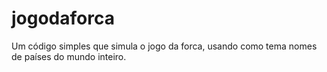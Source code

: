 # jogodaforca
Um código simples que simula o jogo da forca, usando como tema nomes de países do mundo inteiro.
